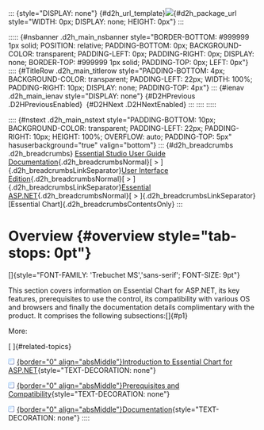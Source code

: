 ::: {style="DISPLAY: none"}
[](ms-xhelp:///?Id=d2h_url_template){#d2h_url_template}![](!package_url!){#d2h_package_url style="WIDTH: 0px; DISPLAY: none; HEIGHT: 0px"}
:::

::::: {#nsbanner .d2h_main_nsbanner style="BORDER-BOTTOM: #999999 1px solid; POSITION: relative; PADDING-BOTTOM: 0px; BACKGROUND-COLOR: transparent; PADDING-LEFT: 0px; PADDING-RIGHT: 0px; DISPLAY: none; BORDER-TOP: #999999 1px solid; PADDING-TOP: 0px; LEFT: 0px"}
:::: {#TitleRow .d2h_main_titlerow style="PADDING-BOTTOM: 4px; BACKGROUND-COLOR: transparent; PADDING-LEFT: 22px; WIDTH: 100%; PADDING-RIGHT: 10px; DISPLAY: none; PADDING-TOP: 4px"}
::: {#ienav .d2h_main_ienav style="DISPLAY: none"}
[](ms-xhelp:///?Id=80ed779a-f755-4a87-ac40-0fdb90d050d8){#D2HPrevious .D2HPreviousEnabled}  [](ms-xhelp:///?Id=a95c847e-c7e6-4466-9e5f-799bcdbdbb9a){#D2HNext .D2HNextEnabled}
:::
::::
:::::

:::: {#nstext .d2h_main_nstext style="PADDING-BOTTOM: 10px; BACKGROUND-COLOR: transparent; PADDING-LEFT: 22px; PADDING-RIGHT: 10px; HEIGHT: 100%; OVERFLOW: auto; PADDING-TOP: 5px" hasuserbackground="true" valign="bottom"}
::: {#d2h_breadcrumbs .d2h_breadcrumbs}
[Essential Studio User Guide Documentation](ms-xhelp:///?Id=12457748-09e3-4d74-a240-8e049cedf030){.d2h_breadcrumbsNormal}[ \> ]{.d2h_breadcrumbsLinkSeparator}[User Interface Edition](ms-xhelp:///?Id=c29296b7-531c-413b-a0ec-488ca1f7f669){.d2h_breadcrumbsNormal}[ \> ]{.d2h_breadcrumbsLinkSeparator}[Essential ASP.NET](ms-xhelp:///?Id=25c35330-c127-4dad-9a92-ed79dc7261a6){.d2h_breadcrumbsNormal}[ \> ]{.d2h_breadcrumbsLinkSeparator}[Essential Chart]{.d2h_breadcrumbsContentsOnly}
:::

# Overview {#overview style="tab-stops: 0pt"}

[]{style="FONT-FAMILY: 'Trebuchet MS','sans-serif'; FONT-SIZE: 9pt"} 

This section covers information on Essential Chart for ASP.NET, its key features, prerequisites to use the control, its compatibility with various OS and browsers and finally the documentation details complimentary with the product. It comprises the following subsections:[]{#p1}

More:

[ ]{#related-topics}

[![](button.gif){border="0" align="absMiddle"}Introduction to Essential Chart for ASP.NET](ms-xhelp:///?Id=a95c847e-c7e6-4466-9e5f-799bcdbdbb9a){style="TEXT-DECORATION: none"}

[![](button.gif){border="0" align="absMiddle"}Prerequisites and Compatibility](ms-xhelp:///?Id=a498ba2a-43b9-4022-8558-dc9b67cd136a){style="TEXT-DECORATION: none"}

[![](button.gif){border="0" align="absMiddle"}Documentation](ms-xhelp:///?Id=478497da-fd5d-4210-a737-eeeb4068e998){style="TEXT-DECORATION: none"}
::::
